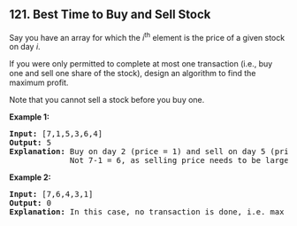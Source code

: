 ## 121. Best Time to Buy and Sell Stock

Say you have an array for which the *i*<sup>th</sup> element is the price of a given stock on day *i*.

If you were only permitted to complete at most one transaction (i.e., buy one and sell one share of the stock), design an algorithm to find the maximum profit.

Note that you cannot sell a stock before you buy one.

**Example 1:**
<pre>
<b>Input:</b> [7,1,5,3,6,4]
<b>Output:</b> 5
<b>Explanation:</b> Buy on day 2 (price = 1) and sell on day 5 (price = 6), profit = 6-1 = 5.
             Not 7-1 = 6, as selling price needs to be larger than buying price.
</pre>

**Example 2:**
<pre>
<b>Input:</b> [7,6,4,3,1]
<b>Output:</b> 0
<b>Explanation:</b> In this case, no transaction is done, i.e. max profit = 0.
</pre>

